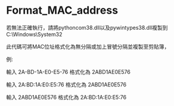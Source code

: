 # Format_MAC_address
若無法正確執行，請將pythoncom38.dll以及pywintypes38.dll複製到C:\Windows\System32

此代碼可將MAC位址格式化為無分隔或加上冒號分隔並複製至剪貼簿，

例:

輸入 2A-BD-1A-E0-E5-76 格式化為 2ABD1AE0E576

輸入 2A:BD:1A:E0:E5:76 格式化為 2ABD1AE0E576

輸入 2ABD1AE0E576 格式化為 2A:BD:1A:E0:E5:76
